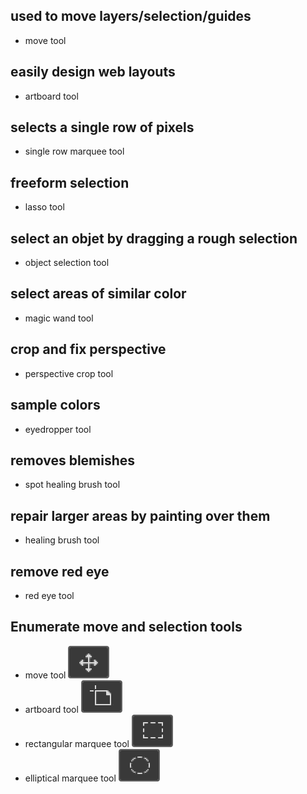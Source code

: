 <!--
hello
-->

## used to move layers/selection/guides

- move tool

## easily design web layouts

- artboard tool

## selects a single row of pixels

- single row marquee tool

## freeform selection

- lasso tool

## select an objet by dragging a rough selection

- object selection tool

## select areas of similar color

- magic wand tool

## crop and fix perspective

- perspective crop tool

## sample colors

- eyedropper tool

## removes blemishes

- spot healing brush tool

## repair larger areas by painting over them

- healing brush tool

## remove red eye

- red eye tool

## Enumerate move and selection tools

- move tool ![move tool](Lesson-4-Adobe-Photoshop/photoshop-move-tool.png)
- artboard tool ![alt](Lesson-4-Adobe-Photoshop/photoshop-artboard-tool.png)
- rectangular marquee tool ![alt](Lesson-4-Adobe-Photoshop/photoshop-rectangular-marquee-tool.png)
- elliptical marquee tool ![alt](Lesson-4-Adobe-Photoshop/photoshop-elliptical-marquee-tool.png)

